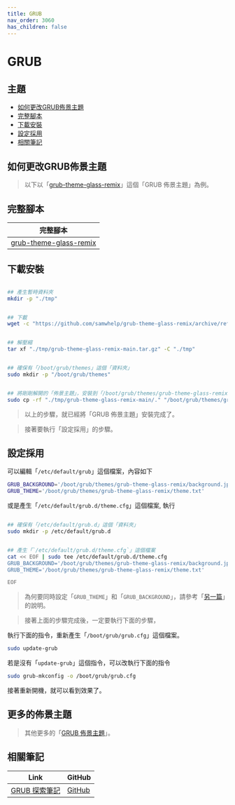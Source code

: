 ```yaml
---
title: GRUB
nav_order: 3060
has_children: false
---
```



# GRUB


## 主題

* [如何更改GRUB佈景主題](#如何更改grub佈景主題)
* [完整腳本](#完整腳本)
* [下載安裝](#下載安裝)
* [設定採用](#設定採用)
* [相關筆記](#相關筆記)




## 如何更改GRUB佈景主題

> 以下以「[grub-theme-glass-remix](https://samwhelp.github.io/grub-theme-glass-remix/)」這個「GRUB 佈景主題」為例。




## 完整腳本

| 完整腳本 |
| --- |
| [grub-theme-glass-remix](https://github.com/samwhelp/ubuntu-cinnamon-adjustment/tree/main/prototype/main/grub-config/grub-theme/grub-theme-glass-remix) |




## 下載安裝

``` sh

## 產生暫時資料夾
mkdir -p "./tmp"


## 下載
wget -c "https://github.com/samwhelp/grub-theme-glass-remix/archive/refs/heads/main.tar.gz" -O "./tmp/grub-theme-glass-remix-main.tar.gz"


## 解壓縮
tar xf "./tmp/grub-theme-glass-remix-main.tar.gz" -C "./tmp"


## 確保有「/boot/grub/themes」這個「資料夾」
sudo mkdir -p "/boot/grub/themes"


## 將剛剛解開的「佈景主題」，安裝到「/boot/grub/themes/grub-theme-glass-remix」這個路徑。
sudo cp -rf "./tmp/grub-theme-glass-remix-main/." "/boot/grub/themes/grub-theme-glass-remix"

```

> 以上的步驟，就已經將「GRUB 佈景主題」安裝完成了。

> 接著要執行「設定採用」的步驟。




## 設定採用

可以編輯「`/etc/default/grub`」這個檔案，內容如下

``` sh
GRUB_BACKGROUND='/boot/grub/themes/grub-theme-glass-remix/background.jpg'
GRUB_THEME='/boot/grub/themes/grub-theme-glass-remix/theme.txt'
```

或是產生「`/etc/default/grub.d/theme.cfg`」這個檔案, 執行

``` sh

## 確保有「/etc/default/grub.d」這個「資料夾」
sudo mkdir -p /etc/default/grub.d


## 產生「`/etc/default/grub.d/theme.cfg`」這個檔案
cat << EOF | sudo tee /etc/default/grub.d/theme.cfg
GRUB_BACKGROUND='/boot/grub/themes/grub-theme-glass-remix/background.jpg'
GRUB_THEME='/boot/grub/themes/grub-theme-glass-remix/theme.txt'

EOF

```

> 為何要同時設定「`GRUB_THEME`」和「`GRUB_BACKGROUND`」，請參考「[另一篇](https://samwhelp.github.io/note-about-grub/read/howto/use_background_image.html)」的說明。

> 接著上面的步驟完成後，一定要執行下面的步驟，

執行下面的指令，重新產生「`/boot/grub/grub.cfg`」這個檔案。

``` sh
sudo update-grub
```

若是沒有「`update-grub`」這個指令，可以改執行下面的指令

``` sh
sudo grub-mkconfig -o /boot/grub/grub.cfg
```

接著重新開機，就可以看到效果了。




## 更多的佈景主題

> 其他更多的「[GRUB 佈景主題](https://samwhelp.github.io/note-about-grub/read/theme.html)」。




## 相關筆記

| Link | GitHub |
| ---- | ------ |
| [GRUB 探索筆記](https://samwhelp.github.io/note-about-grub/) | [GitHub](https://github.com/samwhelp/note-about-grub) |
